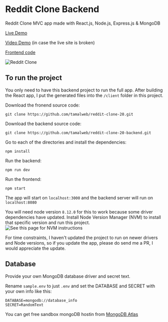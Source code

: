 # Reddit Clone Backend

Reddit Clone MVC app made with React.js, Node.js, Express.js & MongoDB

[Live Demo](https://reddit-clone-20.herokuapp.com/)

[Video Demo](https://www.youtube.com/watch?v=isD8eEcNyv0) (in case the live site is broken)

[Frontend code](https://github.com/tamalweb/reddit-clone-20)

![Reddit Clone](https://raw.githubusercontent.com/tamalweb/reddit-clone-20/master/screenshot.png)

## To run the project

You only need to have this backend project to run the full app. After building the React app, I put the generated files into the `/client` folder in this project.

Download the fronend source code:

`git clone https://github.com/tamalweb/reddit-clone-20.git`

Download the backend source code:

`git clone https://github.com/tamalweb/reddit-clone-20-backend.git`

Go to each of the directories and install the dependencies:

`npm install`

Run the backend:

`npm run dev`

Run the frontend:

`npm start`

The app will start on `localhost:3000` and the backend server will run on `localhost:8080`

You will need node version `8.12.0` for this to work because some driver dependencies have updated. Install Node Version Manager (NVM) to install that specific version and run this project. ![See this page for NVM instructions](https://tamalweb.com/which-nodejs-version#how-to-install-nvm-for-windows-computers)

For time constraints, I haven't updated the project to run on newer drivers and Node versions, so if you update the app, please do send me a PR, I would appreciate the update.

## Database

Provide your own MongoDB database driver and secret text.

Rename `sample.env` to just `.env` and set the DATABASE and SECRET with your own info like this:

```
DATABASE=mongodb://database_info
SECRET=RandomText
```

You can get free sandbox mongoDB hostin from [MongoDB Atlas](https://www.mongodb.com/)
